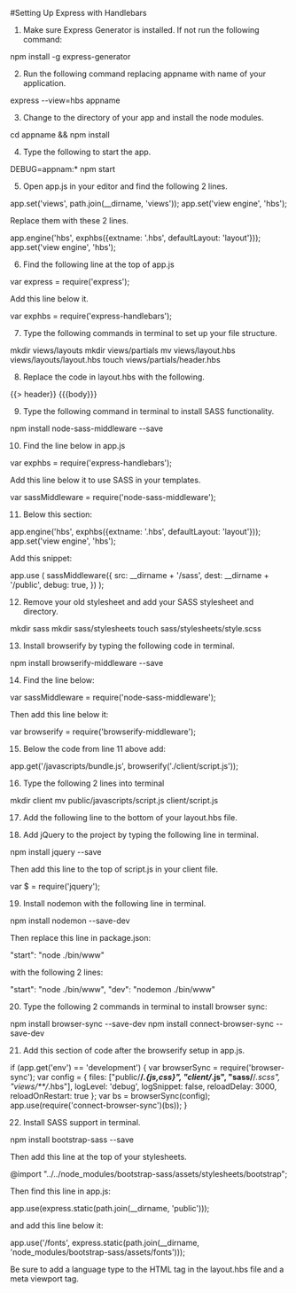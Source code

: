 #Setting Up Express with Handlebars

1. Make sure Express Generator is installed. If not run the following command:

npm install -g express-generator

2. Run the following command replacing appname with name of your application.

express --view=hbs appname

3. Change to the directory of your app and install the node modules.

cd appname && npm install

4. Type the following to start the app.

DEBUG=appnam:* npm start

5. Open app.js in your editor and find the following 2 lines.

app.set('views', path.join(__dirname, 'views'));
app.set('view engine', 'hbs');

Replace them with these 2 lines.

 app.engine('hbs', exphbs({extname: '.hbs', defaultLayout: 'layout'}));
 app.set('view engine', 'hbs');
 
6. Find the following line at the top of app.js

var express = require('express');

Add this line below it.

var exphbs = require('express-handlebars');

 
7. Type the following commands in terminal to set up your file structure.
 
mkdir views/layouts
mkdir views/partials
mv views/layout.hbs views/layouts/layout.hbs
touch views/partials/header.hbs

8. Replace the code in layout.hbs with the following.

 <!DOCTYPE html>
  <html>
  <head>
    <meta charset="utf-8">
    <title>Todos</title>
    <link rel="stylesheet" href="../stylesheets/style.css">
  </head>
  <body>
    {{> header}}
    {{{body}}}
    <script src='/javascripts/script.js'></script>
  </body>
  </html>
 
 9. Type the following command in terminal to install SASS functionality.
 
  npm install node-sass-middleware --save
  
10. Find the line below in app.js

 var exphbs  = require('express-handlebars');
 
 Add this line below it to use SASS in your templates.
 
 var sassMiddleware = require('node-sass-middleware');
  
11. Below this section:

 app.engine('hbs', exphbs({extname: '.hbs', defaultLayout: 'layout'}));
 app.set('view engine', 'hbs');
 
 Add this snippet:
 
 app.use (
   sassMiddleware({
     src: __dirname + '/sass',
     dest: __dirname + '/public',
     debug: true,
   })
 );
 
12. Remove your old stylesheet and add your SASS stylesheet and directory.

mkdir sass
mkdir sass/stylesheets
touch sass/stylesheets/style.scss

13. Install browserify by typing the following code in terminal.

npm install browserify-middleware --save

14. Find the line below:

var sassMiddleware = require('node-sass-middleware');

Then add this line below it:

var browserify = require('browserify-middleware');

15. Below the code from line 11 above add:

 app.get('/javascripts/bundle.js', browserify('./client/script.js'));
 
16. Type the following 2 lines into terminal

mkdir client
mv public/javascripts/script.js client/script.js
 
17. Add the following line to the bottom of your layout.hbs file.

<script src='/javascripts/bundle.js'></script>

18. Add jQuery to the project by typing the following line in terminal.

npm install jquery --save

Then add this line to the top of script.js in your client file.

var $ = require('jquery');
 
19. Install nodemon with the following line in terminal.

npm install nodemon --save-dev

Then replace this line in package.json:

"start": "node ./bin/www"

with the following 2 lines:

 "start": "node ./bin/www",
 "dev": "nodemon ./bin/www"
 
20. Type the following 2 commands in terminal to install browser sync:

npm install browser-sync --save-dev
npm install connect-browser-sync --save-dev

21. Add this section of code after the browserify setup in app.js.

if (app.get('env') == 'development') {
  var browserSync = require('browser-sync');
  var config = {
    files: ["public/**/*.{js,css}", "client/*.js", "sass/**/*.scss", "views/**/*.hbs"],
    logLevel: 'debug',
    logSnippet: false,
    reloadDelay: 3000,
    reloadOnRestart: true
  };
  var bs = browserSync(config);
  app.use(require('connect-browser-sync')(bs));
}

22. Install SASS support in terminal.

npm install bootstrap-sass --save

Then add this line at the top of your stylesheets.

@import "../../node_modules/bootstrap-sass/assets/stylesheets/bootstrap";

Then find this line in app.js:

app.use(express.static(path.join(__dirname, 'public')));

and add this line below it:

app.use('/fonts', express.static(path.join(__dirname, 'node_modules/bootstrap-sass/assets/fonts'))); 

Be sure to add a language type to the HTML tag in the layout.hbs file and a meta viewport tag.

<html lang="en">
<meta name="viewport" content="width=device-width, initial-scale=1">





